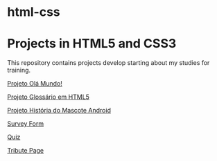 # html-css
 <h1>Projects in HTML5 and CSS3</h1>
 <p>This repository contains projects develop starting about my studies for training.</p>
 
 <a href="https://matheuslmarchetti.github.io/html-css/ola-mundo/" target="_blank">Projeto Olá Mundo!</a>

 <a href="https://matheuslmarchetti.github.io/html-css/glossary/glossary.html" target="_blank">Projeto Glossário em HTML5</a>

 <a href="https://matheuslmarchetti.github.io/html-css/android-history/android.html" target="_blank">Projeto História do Mascote Android</a>

 <a href="https://matheuslmarchetti.github.io/html-css/survey-form/" target="_blank">Survey Form</a>

  <a href="https://matheuslmarchetti.github.io/html-css/quiz/" target="_blank">Quiz</a>

   <a href="https://matheuslmarchetti.github.io/html-css/tribute-page/" target="_blank">Tribute Page</a>